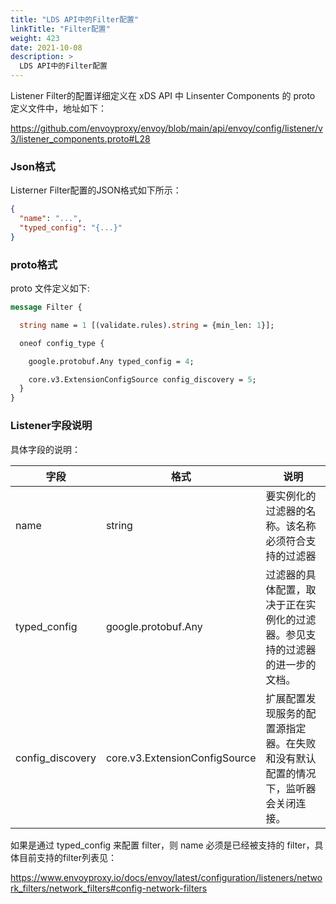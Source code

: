 ```yaml
---
title: "LDS API中的Filter配置"
linkTitle: "Filter配置"
weight: 423
date: 2021-10-08
description: >
  LDS API中的Filter配置
---
```


Listener Filter的配置详细定义在 xDS API 中 Linsenter Components 的 proto 定义文件中，地址如下：

https://github.com/envoyproxy/envoy/blob/main/api/envoy/config/listener/v3/listener_components.proto#L28

### Json格式

Listerner Filter配置的JSON格式如下所示：

```json
{
  "name": "...",
  "typed_config": "{...}"
}
```

### proto格式

proto 文件定义如下:

```protobuf
message Filter {

  string name = 1 [(validate.rules).string = {min_len: 1}];

  oneof config_type {

    google.protobuf.Any typed_config = 4;

    core.v3.ExtensionConfigSource config_discovery = 5;
  }
}
```

### Listener字段说明

具体字段的说明：

| 字段             | 格式                          | 说明                                                         |
| ---------------- | ----------------------------- | ------------------------------------------------------------ |
| name             | string                        | 要实例化的过滤器的名称。该名称必须符合支持的过滤器           |
| typed_config     | google.protobuf.Any           | 过滤器的具体配置，取决于正在实例化的过滤器。参见支持的过滤器的进一步的文档。 |
| config_discovery | core.v3.ExtensionConfigSource | 扩展配置发现服务的配置源指定器。在失败和没有默认配置的情况下，监听器会关闭连接。 |

如果是通过 typed_config 来配置 filter，则 name 必须是已经被支持的 filter，具体目前支持的filter列表见：

https://www.envoyproxy.io/docs/envoy/latest/configuration/listeners/network_filters/network_filters#config-network-filters

